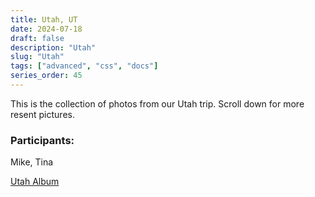 ```yaml
---
title: Utah, UT
date: 2024-07-18
draft: false
description: "Utah"
slug: "Utah"
tags: ["advanced", "css", "docs"]
series_order: 45
---
```


This is the collection of photos from our Utah trip. Scroll down for more resent pictures.

### Participants:
Mike, Tina

[Utah Album](https://photos.app.goo.gl/S22USfSdhK2SjhN38)
